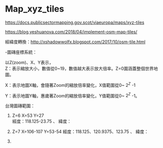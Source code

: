 # Map_xyz_tiles
https://docs.publicsectormapping.gov.scot/viaeuropa/maps/xyz-tiles

https://blog.yeshuanova.com/2018/04/implement-osm-map-tiles/

經緯度轉換：http://xshadowwolfx.blogspot.com/2017/10/osm-tile.html

-圖磚座標系統：  

以Z(zoom)、X、Y表示，  
Z：表示縮放大小，數值從0~19，數值越大表示放大倍率。Z=0圍涵蓋整個世界地圖。

X：表示地圖X軸，會隨著Zoom的縮放倍率變化，X值範圍從0~ $2^Z$ -1

Y：表示地圖Y軸，惠歲著Zoom的縮放倍率變化，Y值範圍從0~ $2^Z$ -1。  



台灣圖磚範圍：  
  1. Z=6 X=53 Y=27  
     經度：118.125-23.75 、 緯度：    
  
  2. Z=7 X=106-107 Y=53-54
     經度：118.125、120.9375、123.75 、 緯度：  
  
  3.
